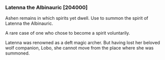 ### Latenna the Albinauric [204000]

Ashen remains in which spirits yet dwell. Use to summon the spirit of Latenna the Albinauric.

A rare case of one who chose to become a spirit voluntarily.

Latenna was renowned as a deft magic archer. But having lost her beloved wolf companion, Lobo, she cannot move from the place where she was summoned.